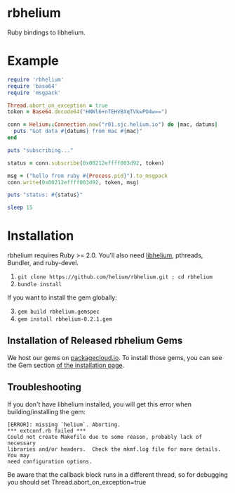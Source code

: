 rbhelium
========

Ruby bindings to libhelium.

Example
=======

```ruby
require 'rbhelium'
require 'base64'
require 'msgpack'

Thread.abort_on_exception = true
token = Base64.decode64("HNWl6+nTEHVBXqTVkwPO4w==")

conn = Helium::Connection.new("r01.sjc.helium.io") do |mac, datums|
  puts "Got data #{datums} from mac #{mac}"
end

puts "subscribing..."

status = conn.subscribe(0x00212effff003d92, token)

msg = ("hello from ruby #{Process.pid}").to_msgpack
conn.write(0x00212effff003d92, token, msg)

puts "status: #{status}"

sleep 15
```

Installation
============

rbhelium requires Ruby >= 2.0. You'll also need [libhelium](https://github.com/helium/libhelium), pthreads, Bundler, and ruby-devel.

1. `git clone https://github.com/helium/rbhelium.git ; cd rbhelium`
2. `bundle install`

If you want to install the gem globally:

3. `gem build rbhelium.gemspec`
4. `gem install rbhelium-0.2.1.gem`

Installation of Released rbhelium Gems
---------------------------------------

We host our gems on [packagecloud.io](https://packagecloud.io/helium/libhelium). To install those gems, you can see the Gem section [of the installation page](https://packagecloud.io/helium/libhelium/install).


Troubleshooting
---------------

If you don't have libhelium installed, you will get this error when building/installing the gem:

```
[ERROR]: missing `helium`. Aborting.
*** extconf.rb failed ***
Could not create Makefile due to some reason, probably lack of necessary
libraries and/or headers.  Check the mkmf.log file for more details.  You may
need configuration options.
```

Be aware that the callback block runs in a different thread, so for debugging you should set Thread.abort_on_exception=true
